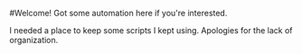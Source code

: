 #Welcome! Got some automation here if you're interested.

I needed a place to keep some scripts I kept using. Apologies for the lack of organization.


